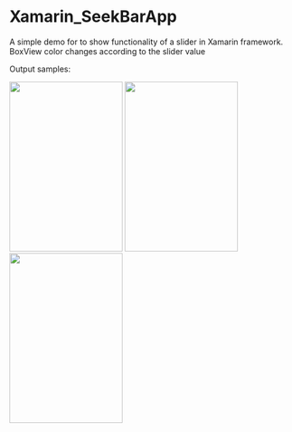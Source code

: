 # Xamarin_SeekBarApp
A simple demo for to show functionality of a slider in Xamarin framework. BoxView color changes according to the slider value

Output samples:                                                                                                

<img src="https://user-images.githubusercontent.com/83070020/118487127-04b5b180-b738-11eb-9f54-c39f3e547ec5.png" height="300" width="200">
<img src="https://user-images.githubusercontent.com/83070020/118487140-08e1cf00-b738-11eb-8188-b6155b1ec47e.png" height="300" width="200">
<img src="https://user-images.githubusercontent.com/83070020/118487476-6249fe00-b738-11eb-9f95-46eb63f2da03.png" height="300" width="200">
